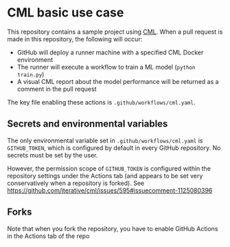 # CML basic use case

This repository contains a sample project using [CML](https://github.com/iterative/cml). When a pull request is made in this repository, the following will occur:
- GitHub will deploy a runner machine with a specified CML Docker environment
- The runner will execute a workflow to train a ML model (`python train.py`)
- A visual CML report about the model performance will be returned as a comment in the pull request

The key file enabling these actions is `.github/workflows/cml.yaml`.

## Secrets and environmental variables
The only environmental variable set in `.github/workflows/cml.yaml` is `GITHUB_TOKEN`, which is configured by default in every GitHub repository. No secrets must be set by the user. 

However, the permission scope of `GITHUB_TOKEN` is configured within the repository settings under the Actions tab (and appears to be set very conservatively when a repository is forked).  See https://github.com/iterative/cml/issues/595#issuecomment-1125080396

## Forks
Note that when you fork the repository, you have to enable GitHub Actions in the Actions tab of the repo
